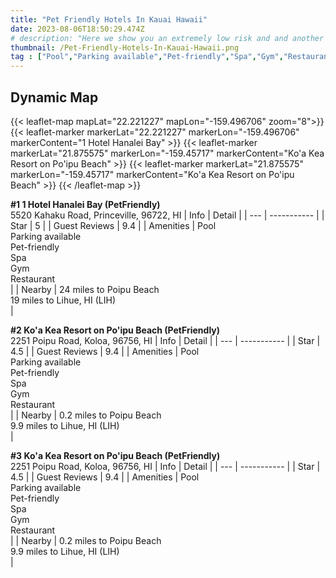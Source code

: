 ```yaml
---
title: "Pet Friendly Hotels In Kauai Hawaii"
date: 2023-08-06T18:50:29.474Z
# description: "Here we show you an extremely low risk and and another medium risk approach to earn passive income "
thumbnail: /Pet-Friendly-Hotels-In-Kauai-Hawaii.png
tag : ["Pool","Parking available","Pet-friendly","Spa","Gym","Restaurant"]
---
```


## Dynamic Map
{{< leaflet-map  mapLat="22.221227" mapLon="-159.496706" zoom="8">}}
    {{< leaflet-marker markerLat="22.221227" markerLon="-159.496706" markerContent="1 Hotel Hanalei Bay" >}}
    {{< leaflet-marker markerLat="21.875575" markerLon="-159.45717" markerContent="Ko'a Kea Resort on Po'ipu Beach" >}}
    {{< leaflet-marker markerLat="21.875575" markerLon="-159.45717" markerContent="Ko'a Kea Resort on Po'ipu Beach" >}}
{{< /leaflet-map >}}


**#1 1 Hotel Hanalei Bay (PetFriendly)**<br>5520 Kahaku Road, Princeville, 96722, HI
| Info | Detail |
| --- | ----------- |
| Star | 5 |
| Guest Reviews | 9.4 |
| Amenities | Pool<br>Parking available<br>Pet-friendly<br>Spa<br>Gym<br>Restaurant<br> |
| Nearby | 24 miles to Poipu Beach<br>19 miles to Lihue, HI (LIH)<br> |

**#2 Ko'a Kea Resort on Po'ipu Beach (PetFriendly)**<br>2251 Poipu Road, Koloa, 96756, HI
| Info | Detail |
| --- | ----------- |
| Star | 4.5 |
| Guest Reviews | 9.4 |
| Amenities | Pool<br>Parking available<br>Pet-friendly<br>Spa<br>Gym<br>Restaurant<br> |
| Nearby | 0.2 miles to Poipu Beach<br>9.9 miles to Lihue, HI (LIH)<br> |

**#3 Ko'a Kea Resort on Po'ipu Beach (PetFriendly)**<br>2251 Poipu Road, Koloa, 96756, HI
| Info | Detail |
| --- | ----------- |
| Star | 4.5 |
| Guest Reviews | 9.4 |
| Amenities | Pool<br>Parking available<br>Pet-friendly<br>Spa<br>Gym<br>Restaurant<br> |
| Nearby | 0.2 miles to Poipu Beach<br>9.9 miles to Lihue, HI (LIH)<br> |

